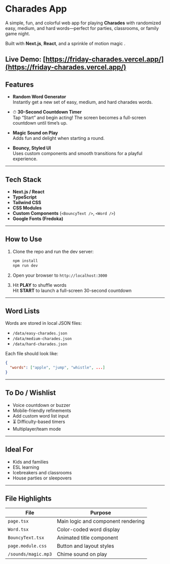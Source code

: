 #  Charades App

A simple, fun, and colorful web app for playing **Charades** with randomized easy, medium, and hard words—perfect for parties, classrooms, or family game night.

Built with **Next.js**, **React**, and a sprinkle of motion magic .

Live Demo: [https://friday-charades.vercel.app/](https://friday-charades.vercel.app/)
---

##  Features

-  **Random Word Generator**  
  Instantly get a new set of easy, medium, and hard charades words.

- ⏱ **30-Second Countdown Timer**  
  Tap “Start” and begin acting! The screen becomes a full-screen countdown until time’s up.

-  **Magic Sound on Play**  
  Adds fun and delight when starting a round.

-  **Bouncy, Styled UI**  
  Uses custom components and smooth transitions for a playful experience.

---

##  Tech Stack

- **Next.js / React**
- **TypeScript**
- **Tailwind CSS**
- **CSS Modules**
- **Custom Components** (`<BouncyText />`, `<Word />`)
- **Google Fonts (Fredoka)**

---

##  How to Use

1. Clone the repo and run the dev server:
   ```bash
   npm install
   npm run dev
   ```

2. Open your browser to `http://localhost:3000`

3. Hit **PLAY** to shuffle words  
   Hit **START** to launch a full-screen 30-second countdown

---

##  Word Lists

Words are stored in local JSON files:

- `/data/easy-charades.json`
- `/data/medium-charades.json`
- `/data/hard-charades.json`

Each file should look like:
```json
{
  "words": ["apple", "jump", "whistle", ...]
}
```

---

##  To Do / Wishlist

-  Voice countdown or buzzer
-  Mobile-friendly refinements
-  Add custom word list input
- ⏳ Difficulty-based timers
-  Multiplayer/team mode

---

##  Ideal For

- Kids and families
- ESL learning
- Icebreakers and classrooms
- House parties or sleepovers

---

##  File Highlights

| File                     | Purpose                            |
|--------------------------|-------------------------------------|
| `page.tsx`               | Main logic and component rendering |
| `Word.tsx`               | Color-coded word display           |
| `BouncyText.tsx`         | Animated title component           |
| `page.module.css`        | Button and layout styles           |
| `/sounds/magic.mp3`      | Chime sound on play                |

